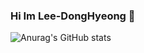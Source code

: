 ### Hi Im Lee-DongHyeong 👋

![Anurag's GitHub stats](https://github-readme-stats.vercel.app/api?username=dlehdgud2380&show_icons=true&theme=radical)
